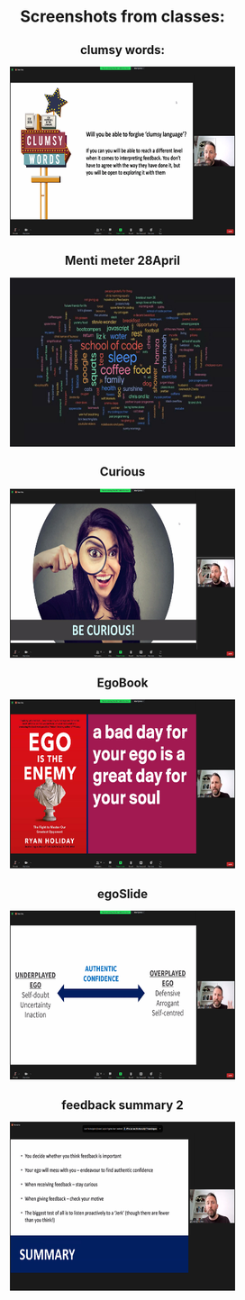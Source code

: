 <div align='center'>

<h1>Screenshots from classes:</h1>

<h2>clumsy words:</h2>
<img width=400 height=300 src='https://github.com/Lucy-de-Rojas/school-of-code-SCREENSHOTS/blob/main/DAY4/clumsyWords.jpg'/>


<h2>Menti meter 28April</h2>
<img width=400 height=300 src='https://github.com/Lucy-de-Rojas/school-of-code-SCREENSHOTS/blob/main/DAY4/28April.jpg'/>



<h2>Curious</h2>
<img width=400 height=300 src='https://github.com/Lucy-de-Rojas/school-of-code-SCREENSHOTS/blob/main/DAY4/curious.jpg'/>


<h2>EgoBook</h2>
<img width=400 height=300 src='https://github.com/Lucy-de-Rojas/school-of-code-SCREENSHOTS/blob/main/DAY4/egoBook.jpg'/>



<h2>egoSlide</h2>
<img width=400 height=300 src='https://github.com/Lucy-de-Rojas/school-of-code-SCREENSHOTS/blob/main/DAY4/egoSlide.jpg'/>


<h2>feedback summary 2</h2>
<img width=400 height=300 src='https://github.com/Lucy-de-Rojas/school-of-code-SCREENSHOTS/blob/main/DAY4/feedBackSummar2y.jpg'/>






















</div>